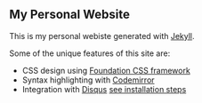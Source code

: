 ## My Personal Website

This is my personal webiste  generated with [Jekyll](http://jekyllrb.com).

Some of the unique features of this site are:

* CSS design using [Foundation CSS framework](http://foundation.zurb.com/)
* Syntax highlighting with [Codemirror](http://codemirror.net/)
* Integration with [Disqus](http://disqus.com/) [see installation steps](http://www.perfectlyrandom.org/2014/06/29/adding-disqus-to-your-jekyll-powered-github-pages/)
